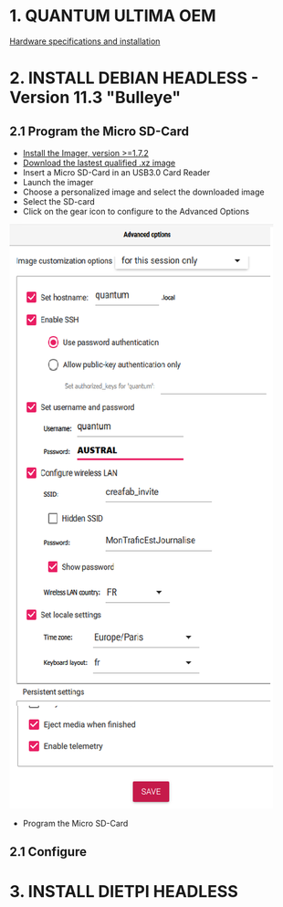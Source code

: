 # 1. QUANTUM ULTIMA OEM

[Hardware specifications and installation](https://github.com/austral-electronics/QuantumUltima/tree/main/pdf/Quantum_OEM_02_Brief.pdf)


# 2. INSTALL DEBIAN HEADLESS - Version 11.3 "Bulleye"
## 2.1 Program the Micro SD-Card
* [Install the Imager, version >=1.7.2](https://downloads.raspberrypi.org/imager/)
* [Download the lastest qualified .xz image](https://downloads.raspberrypi.org/raspios_lite_arm64/images/raspios_lite_arm64-2022-04-07/)
* Insert a Micro SD-Card in an USB3.0 Card Reader
* Launch the imager
* Choose a personalized image and select the downloaded image
* Select the SD-card
* Click on the gear icon to configure to the Advanced Options  

![Advanced Options](/images/AdvancedOptions.png)

* Program the Micro SD-Card

## 2.1 Configure 

# 3. INSTALL DIETPI HEADLESS
